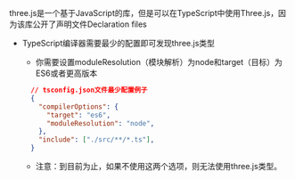 three.js是一个基于JavaScript的库，但是可以在TypeScript中使用Three.js，因为该库公开了声明文件Declaration files

- TypeScript编译器需要最少的配置即可发现three.js类型
  - 你需要设置moduleResolution（模块解析）为node和target（目标）为ES6或者更高版本

  ```json
    // tsconfig.json文件最少配置例子
    {
      "compilerOptions": {
        "target": "es6",
        "moduleResolution": "node",
      },
      "include": ["./src/**/*.ts"],
    }
  ```

  - 注意：到目前为止，如果不使用这两个选项，则无法使用three.js类型。 
